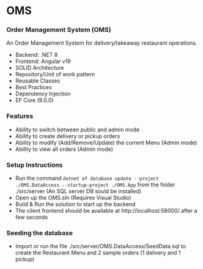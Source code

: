 # OMS
### Order Management System (OMS)

An Order Management System for delivery/takeaway restaurant operations.

- Backend: .NET 8 
- Frontend: Angular v19
- SOLID Architecture
- Repository/Unit of work pattern
- Reusable Classes
- Best Practices
- Dependency Injection
- EF Core (9.0.0)

### Features
- Ability to switch between public and admin mode
- Ability to create delivery or pickup orders
- Ability to modify (Add/Remove/Update) the current Menu (Admin mode)
- Ability to view all orders (Admin mode)

### Setup Instructions
- Run the command `dotnet ef database update --project ./OMS.DataAccess --startup-project ./OMS.App` from the folder ./src/server (An SQL server DB sould be installed)
- Open up the OMS.sln (Requires Visual Studio)
- Build & Run the solution to start up the backend
- The client frontend should be available at http://localhost:58000/ after a few seconds

### Seeding the database
- Import or run the file ./src/server/OMS.DataAccess/SeedData.sql to create the Restaurant Menu and 2 sample orders (1 delivery and 1 pickup)




